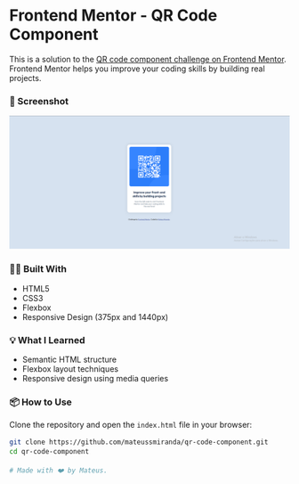 # Frontend Mentor - QR Code Component

This is a solution to the [QR code component challenge on Frontend Mentor](https://www.frontendmentor.io/challenges/qr-code-component-iux_sIO_H). Frontend Mentor helps you improve your coding skills by building real projects.

### 📸 Screenshot

![Screenshot](./images/Screenshot%20(2).png)

### 🧑‍💻 Built With

- HTML5
- CSS3
- Flexbox
- Responsive Design (375px and 1440px)

### 💡 What I Learned

- Semantic HTML structure
- Flexbox layout techniques
- Responsive design using media queries

### 📦 How to Use

Clone the repository and open the `index.html` file in your browser:

```bash
git clone https://github.com/mateussmiranda/qr-code-component.git
cd qr-code-component

# Made with ❤️ by Mateus.